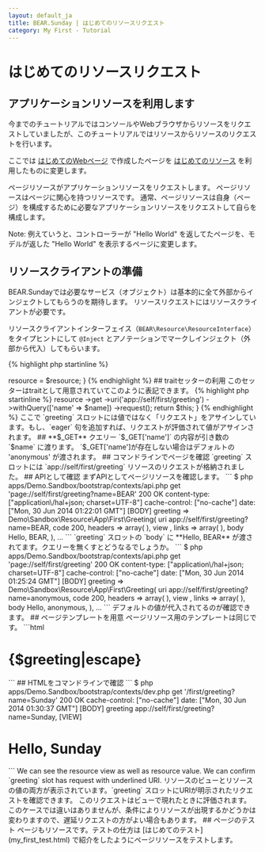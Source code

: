 ```yaml
---
layout: default_ja
title: BEAR.Sunday | はじめてのリソースリクエスト
category: My First - Tutorial
--- 
```


# はじめてのリソースリクエスト

## アプリケーションリソースを利用します

今までのチュートリアルではコンソールやWebブラウザからリソースをリクエストしていましたが、このチュートリアルではリソースからリソースのリクエストを行います。

ここでは [はじめてのWebページ](my_first_web_page.html) で作成したページを [はじめてのリソース](my_first_resource.html) を利用したものに変更します。

ページリソースがアプリケーションリソースをリクエストします。
ページリソースはページに関心を持つリソースです。
通常、ページリソースは自身（ページ）を構成するために必要なアプリケーションリソースをリクエストして自らを構成します。

Note: 例えていうと、コントローラーが "Hello World" を返してたページを、モデルが返した "Hello World" を表示するページに変更します。

## リソースクライアントの準備

BEAR.Sundayでは必要なサービス（オブジェクト）は基本的に全て外部からインジェクトしてもらうのを期待します。
リソースリクエストにはリソースクライアントが必要です。

リソースクライアントインターフェイス（`BEAR\Resource\ResourceInterface`）をタイプヒントにして `@Inject` とアノテーションでマークしインジェクト（外部から代入）してもらいます。

{% highlight php startinline %}
<?php

use BEAR\Resource\ResourceInterface;
use Ray\Di\Di\Inject;

class User
{
    /**
     * @Inject
     */
    public function setResource(ResourceInterface $resource)
    {
        $this->resource = $resource;
    }
{% endhighlight %}

## traitセッターの利用

このセッターはtraitとして用意されていてこのように表記できます。

{% highlight php startinline %}
<?php

use BEAR\Sunday\Inject\ResourceInject;

class User
{
    use ResourceInject;
}
{% endhighlight %}

## GETリクエスト

`app://self/first/greeting` というURIのアプリケーションリソースに `?name=$name` のクエリーを付けたリソースリクエストを行うのはこのようなメソッドになります。

*apps/Demo.Sandbox/src/Resource/Page/First/Greeting.php*

{% highlight php startinline %}
    /**
     * @param  string $name
     */
    public function onGet($name = 'anonymous')
    {
        $this['greeting'] = $this->resource
            ->get
            ->uri('app://self/first/greeting')
            ->withQuery(['name' => $name])
            ->request();
        
        return $this;
    }
{% endhighlight %}

ここで `greeting` スロットには値ではなく「リクエスト」をアサインしています。もし、`eager` 句を追加すれば、リクエストが評価されて値がアサインされます。

## **$_GET** クエリー

`$_GET['name']` の内容が引き数の `$name` に渡ります。
`$_GET['name']が存在しない場合はデフォルトの 'anonymous' が渡されます。

## コマンドラインでページを確認

`greeting` スロットには `app://self/first/greeting` リソースのリクエストが格納されました。

## APIとして確認

まずAPIとしてページリソースを確認します。

```
$ php apps/Demo.Sandbox/bootstrap/contexts/api.php get 'page://self/first/greeting?name=BEAR'

200 OK
content-type: ["application\/hal+json; charset=UTF-8"]
cache-control: ["no-cache"]
date: ["Mon, 30 Jun 2014 01:22:01 GMT"]
[BODY]
greeting => Demo\Sandbox\Resource\App\First\Greeting(
  uri app://self/first/greeting?name=BEAR,
  code 200,
  headers => array(
  ),
  view ,
  links => array(
  ),
  body Hello, BEAR,
),
...
```

`greeting` スロットの `body` に **Hello, BEAR** が渡されてます。クエリーを無くすとどうなるでしょうか。

```
$ php apps/Demo.Sandbox/bootstrap/contexts/api.php get 'page://self/first/greeting'

200 OK
content-type: ["application\/hal+json; charset=UTF-8"]
cache-control: ["no-cache"]
date: ["Mon, 30 Jun 2014 01:25:24 GMT"]
[BODY]
greeting => Demo\Sandbox\Resource\App\First\Greeting(
  uri app://self/first/greeting?name=anonymous,
  code 200,
  headers => array(
  ),
  view ,
  links => array(
  ),
  body Hello, anonymous,
),
...
```

デフォルトの値が代入されてるのが確認できます。

## ページテンプレートを用意

ページリソース用のテンプレートは同じです。

```html
<!DOCTYPE html>
<html lang="en">
<head>
    <link href="//netdna.bootstrapcdn.com/bootstrap/3.1.1/css/bootstrap.min.css">
    <meta name="viewport" content="width=device-width, initial-scale=1">
</head>
<body>
<h1>{$greeting|escape}</h1>
</body>
</html>
```

## HTMLをコマンドラインで確認

```
$ php apps/Demo.Sandbox/bootstrap/contexts/dev.php get '/first/greeting?name=Sunday'

200 OK
cache-control: ["no-cache"]
date: ["Mon, 30 Jun 2014 01:30:37 GMT"]
[BODY]
greeting app://self/first/greeting?name=Sunday,

[VIEW]
<!DOCTYPE html>
<html lang="en">
<head>
    <link href="//netdna.bootstrapcdn.com/bootstrap/3.1.1/css/bootstrap.min.css">
    <meta name="viewport" content="width=device-width, initial-scale=1">
</head>
<body>
<h1>Hello, Sunday</h1>
</body>
</html>
```

We can see the resource view as well as resource value. We can confirm `greeting` slot has request with underlined URI.
リソースのビューとリソースの値の両方が表示されています。`greeting` スロットにURIが明示されたリクエストを確認できます。

このリクエストはビューで現れたときに評価されます。このケースでは違いはありませんが、条件によりリソースが出現するかどうかは変わりますので、遅延リクエストの方がよい場合もあります。

## ページのテスト

ページもリソースです。テストの仕方は [はじめてのテスト](my_first_test.html) で紹介をしたようにページリソースをテストします。
